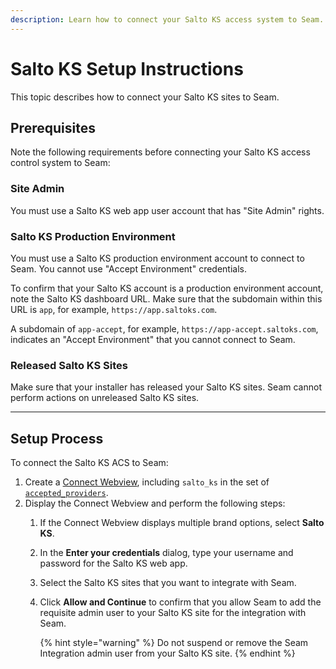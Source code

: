 ```yaml
---
description: Learn how to connect your Salto KS access system to Seam.
---
```


# Salto KS Setup Instructions

This topic describes how to connect your Salto KS sites to Seam.

## Prerequisites

Note the following requirements before connecting your Salto KS access control system to Seam:

### Site Admin

You must use a Salto KS web app user account that has "Site Admin" rights.

### Salto KS Production Environment

You must use a Salto KS production environment account to connect to Seam. You cannot use "Accept Environment" credentials.

To confirm that your Salto KS account is a production environment account, note the Salto KS dashboard URL. Make sure that the subdomain within this URL is `app`, for example, `https://app.saltoks.com`.

A subdomain of `app-accept`, for example, `https://app-accept.saltoks.com`, indicates an "Accept Environment" that you cannot connect to Seam.

### Released Salto KS Sites

Make sure that your installer has released your Salto KS sites. Seam cannot perform actions on unreleased Salto KS sites.

***

## Setup Process

To connect the Salto KS ACS to Seam:

1. Create a [Connect Webview](../../core-concepts/connect-webviews/), including `salto_ks` in the set of [`accepted_providers`](../../api/connect_webviews).
2. Display the Connect Webview and perform the following steps:
   1. If the Connect Webview displays multiple brand options, select **Salto KS**.
   2. In the **Enter your credentials** dialog, type your username and password for the Salto KS web app.
   3. Select the Salto KS sites that you want to integrate with Seam.
   4.  Click **Allow and Continue** to confirm that you allow Seam to add the requisite admin user to your Salto KS site for the integration with Seam.

       {% hint style="warning" %}
       Do not suspend or remove the Seam Integration admin user from your Salto KS site.
       {% endhint %}
